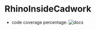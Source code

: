 # RhinoInsideCadwork

- code coverage percentage: ![docs](https://img.shields.io/badge/coverage-80%25-yellowgreen)

